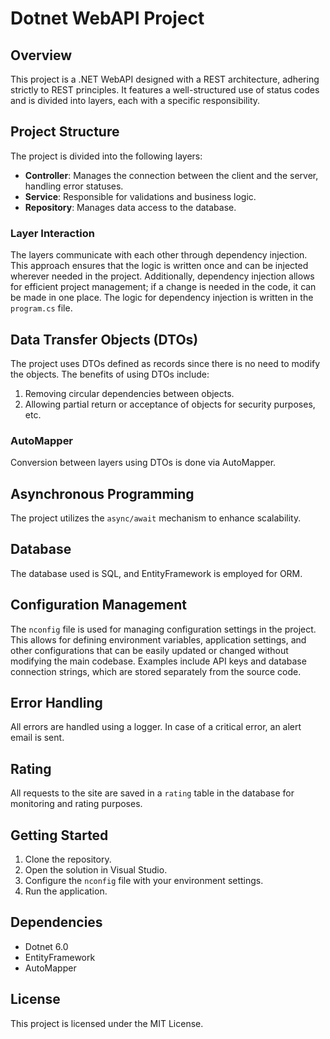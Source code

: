 # Dotnet WebAPI Project

## Overview

This project is a .NET WebAPI designed with a REST architecture, adhering strictly to REST principles.
It features a well-structured use of status codes and is divided into  layers,
each with a specific responsibility.

## Project Structure

The project is divided into the following layers:

- **Controller**: Manages the connection between the client and the server, handling error statuses.
- **Service**: Responsible for validations and business logic.
- **Repository**: Manages data access to the database.

### Layer Interaction

The layers communicate with each other through dependency injection. This approach ensures that the logic is written once and can be injected wherever needed in the project. Additionally, dependency injection allows for efficient project management; if a change is needed in the code, it can be made in one place. The logic for dependency injection is written in the `program.cs` file.

## Data Transfer Objects (DTOs)

The project uses DTOs defined as records since there is no need to modify the objects. The benefits of using DTOs include:

1. Removing circular dependencies between objects.
2. Allowing partial return or acceptance of objects for security purposes, etc.

### AutoMapper

Conversion between layers using DTOs is done via AutoMapper.

## Asynchronous Programming

The project utilizes the `async/await` mechanism to enhance scalability.

## Database

The database used is SQL, and EntityFramework is employed for ORM.

## Configuration Management

The `nconfig` file is used for managing configuration settings in the project. This allows for defining environment variables, application settings, and other configurations that can be easily updated or changed without modifying the main codebase. Examples include API keys and database connection strings, which are stored separately from the source code.

## Error Handling

All errors are handled using a logger. In case of a critical error, an alert email is sent.

## Rating

All requests to the site are saved in a `rating` table in the database for monitoring and rating purposes.

## Getting Started

1. Clone the repository.
2. Open the solution in Visual Studio.
3. Configure the `nconfig` file with your environment settings.
4. Run the application.

## Dependencies

- Dotnet 6.0
- EntityFramework
- AutoMapper

## License

This project is licensed under the MIT License.